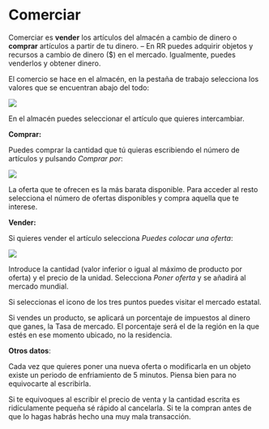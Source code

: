 # Comerciar

Comerciar es **vender** los artículos del almacén a cambio de dinero o **comprar** artículos a partir de tu dinero. – En RR puedes adquirir objetos y recursos a cambio de dinero ($) en el mercado. Igualmente, puedes venderlos y obtener dinero.

El comercio se hace en el almacén, en la pestaña de trabajo selecciona los valores que se encuentran abajo del todo:

![](https://es.lambda-rr.es/wp-content/uploads/2018/10/Screenshot_2018-07-20-04-00-42-351_com.android.chrome.png)

En el almacén puedes seleccionar el artículo que quieres intercambiar.

**Comprar:**

Puedes comprar la cantidad que tú quieras escribiendo el número de artículos y pulsando _Comprar por_:

![](https://es.lambda-rr.es/wp-content/uploads/2018/10/Screenshot_2018-07-26-15-25-26-372_com.android.chrome.png)

La oferta que te ofrecen es la más barata disponible. Para acceder al resto selecciona el número de ofertas disponibles y compra aquella que te interese.

**Vender:** 

Si quieres vender el artículo selecciona _Puedes colocar una oferta_:

![](https://es.lambda-rr.es/wp-content/uploads/2018/10/Screenshot_2018-07-26-15-40-48-642_com.android.chrome.png)

  
Introduce la cantidad (valor inferior o igual al máximo de producto por oferta) y el precio de la unidad. Selecciona _Poner oferta_ y se añadirá al mercado mundial.

Si seleccionas el icono de los tres puntos puedes visitar el mercado estatal.

Si vendes un producto, se aplicará un porcentaje de impuestos al dinero que ganes, la Tasa de mercado. El porcentaje será el de la región en la que estés en ese momento ubicado, no la residencia.

**Otros datos**:

  
Cada vez que quieres poner una nueva oferta o modificarla en un objeto existe un periodo de enfriamiento de 5 minutos. Piensa bien para no equivocarte al escribirla.

Si te equivoques al escribir el precio de venta y la cantidad escrita es ridículamente pequeña sé rápido al cancelarla. Si te la compran antes de que lo hagas habrás hecho una muy mala transacción.